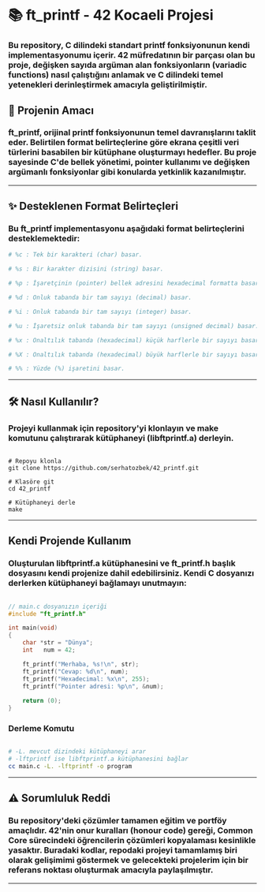 # 📚 ft_printf - 42 Kocaeli Projesi

### Bu repository, C dilindeki standart printf fonksiyonunun kendi implementasyonumu içerir. 42 müfredatının bir parçası olan bu proje, değişken sayıda argüman alan fonksiyonların (variadic functions) nasıl çalıştığını anlamak ve C dilindeki temel yetenekleri derinleştirmek amacıyla geliştirilmiştir.

## 🚀 Projenin Amacı

### ft_printf, orijinal printf fonksiyonunun temel davranışlarını taklit eder. Belirtilen format belirteçlerine göre ekrana çeşitli veri türlerini basabilen bir kütüphane oluşturmayı hedefler. Bu proje sayesinde C'de bellek yönetimi, pointer kullanımı ve değişken argümanlı fonksiyonlar gibi konularda yetkinlik kazanılmıştır.

---

## ✨ Desteklenen Format Belirteçleri

### Bu ft_printf implementasyonu aşağıdaki format belirteçlerini desteklemektedir:

```bash
# %c : Tek bir karakteri (char) basar.

# %s : Bir karakter dizisini (string) basar.

# %p : İşaretçinin (pointer) bellek adresini hexadecimal formatta basar.

# %d : Onluk tabanda bir tam sayıyı (decimal) basar.

# %i : Onluk tabanda bir tam sayıyı (integer) basar.

# %u : İşaretsiz onluk tabanda bir tam sayıyı (unsigned decimal) basar.

# %x : Onaltılık tabanda (hexadecimal) küçük harflerle bir sayıyı basar (a, b, c, d, e, f).

# %X : Onaltılık tabanda (hexadecimal) büyük harflerle bir sayıyı basar (A, B, C, D, E, F).

# %% : Yüzde (%) işaretini basar.
```
---

## 🛠️ Nasıl Kullanılır?

### Projeyi kullanmak için repository'yi klonlayın ve make komutunu çalıştırarak kütüphaneyi (libftprintf.a) derleyin.

```shell

# Repoyu klonla
git clone https://github.com/serhatozbek/42_printf.git

# Klasöre git
cd 42_printf

# Kütüphaneyi derle
make
```
---

## Kendi Projende Kullanım

### Oluşturulan libftprintf.a kütüphanesini ve ft_printf.h başlık dosyasını kendi projenize dahil edebilirsiniz. Kendi C dosyanızı derlerken kütüphaneyi bağlamayı unutmayın:

```c

// main.c dosyanızın içeriği
#include "ft_printf.h"

int main(void)
{
    char *str = "Dünya";
    int   num = 42;

    ft_printf("Merhaba, %s!\n", str);
    ft_printf("Cevap: %d\n", num);
    ft_printf("Hexadecimal: %x\n", 255);
    ft_printf("Pointer adresi: %p\n", &num);
    
    return (0);
}
```
### Derleme Komutu
```Bash

# -L. mevcut dizindeki kütüphaneyi arar
# -lftprintf ise libftprintf.a kütüphanesini bağlar
cc main.c -L. -lftprintf -o program
```

---

## ⚠️ Sorumluluk Reddi

### Bu repository'deki çözümler tamamen eğitim ve portföy amaçlıdır. 42'nin onur kuralları (honour code) gereği, Common Core sürecindeki öğrencilerin çözümleri kopyalaması kesinlikle yasaktır. Buradaki kodlar, repodaki projeyi tamamlamış biri olarak gelişimimi göstermek ve gelecekteki projelerim için bir referans noktası oluşturmak amacıyla paylaşılmıştır.

---